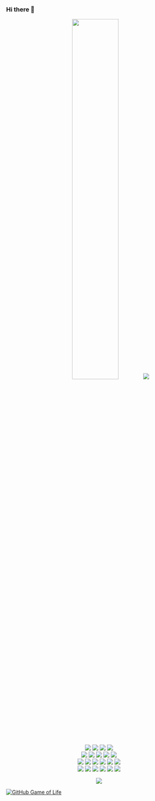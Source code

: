 ### Hi there 👋
<p>
  <p align="center">
    <img height="50%" width="auto" src ="https://github-readme-stats.vercel.app/api/top-langs/?username=Seven7Mick&layout=compact&hide_border=true&theme=darcula&bg_color=00000000&langs_count=6&hide=jupyter%20notebook,tex,css,php">
    <img src ="https://github-readme-streak-stats.herokuapp.com?user=Seven7Mick&theme=darcula&hide_border=true&background=FFFFFF00">
  </p>

  <p align="center">
    <img src="https://img.shields.io/badge/-Vue.js-42B883?style=flat-square&logo=Vue.js&logoColor=white"/>
    <img src="https://img.shields.io/badge/-Nuxt.js-00DC82?style=flat-square&logo=nuxtdotjs&logoColor=white"/>
    <img src="https://img.shields.io/badge/-React-61DAFB?style=flat-square&logo=react&logoColor=white"/>
    <img src="https://img.shields.io/badge/-Vite-646CFF?style=flat-square&logo=vite&logoColor=white"/>
    <br/>
    <img src="https://img.shields.io/badge/-TypeScript-3178C6?style=flat-square&logo=typescript&logoColor=white"/>
    <img src="https://img.shields.io/badge/-JavaScript-F7DF1E?style=flat-square&logo=javascript&logoColor=white"/>
    <img src="https://img.shields.io/badge/-HTML5-E34F26?style=flat-square&logo=HTML5&logoColor=white"/>
    <img src="https://img.shields.io/badge/-Sass-CC6699?style=flat-square&logo=sass&logoColor=white"/>
    <img src="https://img.shields.io/badge/-CSS3-1572B6?style=flat-square&logo=CSS3&logoColor=white"/>
    <br/>
    <img src="https://img.shields.io/badge/-Web3-F16822?style=flat-square&logo=web3dotjs&logoColor=white"/>
    <img src="https://img.shields.io/badge/-WalletConnect-3B99FC?style=flat-square&logo=walletconnect&logoColor=white"/>
    <img src="https://img.shields.io/badge/-Solidity-2C4F7C?style=flat-square&logo=solidity&logoColor=white"/>
    <img src="https://img.shields.io/badge/-Ethereum-3C3C3D?style=flat-square&logo=ethereum&logoColor=white"/>
    <img src="https://img.shields.io/badge/-BNB Chain-F0B90B?style=flat-square&logo=bnbchain&logoColor=white"/>
    <img src="https://img.shields.io/badge/-Polygon-7B3FE4?style=flat-square&logo=polygon&logoColor=white"/>
    <br/>
    <img src="https://img.shields.io/badge/-pnpm-F69220?style=flat-square&logo=pnpm&logoColor=white"/>
    <img src="https://img.shields.io/badge/-npm-CB3837?style=flat-square&logo=npm&logoColor=white"/>
    <img src="https://img.shields.io/badge/-Git-F44D27?style=flat-square&logo=Git&logoColor=white"/>
    <img src="https://img.shields.io/badge/-Github-181717?style=flat-square&logo=GitHub&logoColor=white"/>
    <img src="https://img.shields.io/badge/-GitLab-FC6D26?style=flat-square&logo=gitlab&logoColor=white"/>
    <img src="https://img.shields.io/badge/-Visual%20Studio%20Code-23A9F2?style=flat-square&logo=Visual%20Studio%20Code&logoColor=white"/>
  </p>

  <p align="center">
    <img alig src="https://github-profile-trophy.vercel.app/?username=Seven7Mick&theme=onedark&column=-1" />
  </p>

</p>

[![GitHub Game of Life](https://github4life.herokuapp.com/Seven7Mick.gif?z=6)](https://github4life.herokuapp.com/Seven7Mick)

<!--
**Seven7Mick/Seven7Mick** is a ✨ _special_ ✨ repository because its `README.md` (this file) appears on your GitHub profile.

Here are some ideas to get you started:

- 🔭 I’m currently working on ...
- 🌱 I’m currently learning ...
- 👯 I’m looking to collaborate on ...
- 🤔 I’m looking for help with ...
- 💬 Ask me about ...
- 📫 How to reach me: ...
- 😄 Pronouns: ...
- ⚡ Fun fact: ...
-->
